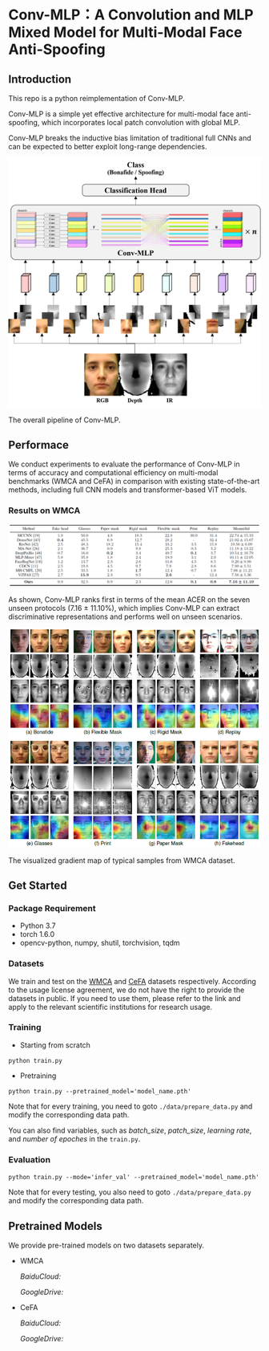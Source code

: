 # Conv-MLP：A Convolution and MLP Mixed Model for Multi-Modal Face Anti-Spoofing




## Introduction

This repo is a python reimplementation of Conv-MLP.

Conv-MLP is a simple yet effective  architecture for multi-modal face anti-spoofing, which incorporates local patch convolution with global MLP. 

Conv-MLP breaks the inductive bias limitation of traditional full CNNs and can be expected to better exploit long-range dependencies.

![alt text](image/conv-mlp-1-1118.png )

The overall pipeline of Conv-MLP.


## Performace

We conduct experiments to evaluate the performance of
Conv-MLP in terms of accuracy and computational efficiency
on multi-modal benchmarks (WMCA and CeFA) in comparison with existing state-of-the-art methods, including full CNN models and transformer-based ViT models.

### Results on WMCA

![alt text](image/res-wmca.png )

As shown, Conv-MLP ranks first in terms of the mean ACER on the seven unseen protocols (7.16 $\pm$ 11.10%), which implies Conv-MLP can extract discriminative representations and performs well on unseen scenarios.

![alt text](image/grad-wmca.png )

The visualized gradient map of typical samples from WMCA dataset.




## Get Started

### Package Requirement

- Python 3.7
- torch 1.6.0
- opencv-python, numpy, shutil, torchvision, tqdm

### Datasets

We train and test on the [WMCA](https://www.idiap.ch/dataset/wmca) and [CeFA](https://sites.google.com/qq.com/face-anti-spoofing/dataset-download/casia-surf-cefacvpr2020) datasets respectively. According to the usage license agreement, we do not have the right to provide the datasets in public. If you need to use them, please refer to the link and apply to the relevant scientific institutions for research usage.

### Training

- Starting from scratch
```
python train.py
```
- Pretraining
```
python train.py --pretrained_model='model_name.pth'
```
Note that for every training, you need to goto `./data/prepare_data.py` and modify the corresponding data path.

You can also find variables, such as *batch_size*, *patch_size*, *learning rate*, and *number of epoches* in the `train.py`.

### Evaluation

```
python train.py --mode='infer_val' --pretrained_model='model_name.pth'
```
Note that for every testing, you also need to goto `./data/prepare_data.py` and modify the corresponding data path.

## Pretrained Models

We provide pre-trained models on two datasets separately.

- WMCA

    *BaiduCloud:*

    *GoogleDrive:*
- CeFA

    *BaiduCloud:*

    *GoogleDrive:*

